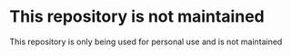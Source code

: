 # This repository is not maintained

This repository is only being used for personal use and is not maintained